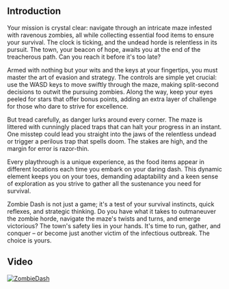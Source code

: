 **Introduction**
---
Your mission is crystal clear: navigate through an intricate maze infested with ravenous zombies, all while collecting essential food items to ensure your survival. The clock is ticking, and the undead horde is relentless in its pursuit. The town, your beacon of hope, awaits you at the end of the treacherous path. Can you reach it before it's too late?

Armed with nothing but your wits and the keys at your fingertips, you must master the art of evasion and strategy. The controls are simple yet crucial: use the WASD keys to move swiftly through the maze, making split-second decisions to outwit the pursuing zombies. Along the way, keep your eyes peeled for stars that offer bonus points, adding an extra layer of challenge for those who dare to strive for excellence.

But tread carefully, as danger lurks around every corner. The maze is littered with cunningly placed traps that can halt your progress in an instant. One misstep could lead you straight into the jaws of the relentless undead or trigger a perilous trap that spells doom. The stakes are high, and the margin for error is razor-thin.

Every playthrough is a unique experience, as the food items appear in different locations each time you embark on your daring dash. This dynamic element keeps you on your toes, demanding adaptability and a keen sense of exploration as you strive to gather all the sustenance you need for survival.

Zombie Dash is not just a game; it's a test of your survival instincts, quick reflexes, and strategic thinking. Do you have what it takes to outmaneuver the zombie horde, navigate the maze's twists and turns, and emerge victorious? The town's safety lies in your hands. It's time to run, gather, and conquer – or become just another victim of the infectious outbreak. The choice is yours.

**Video**
---
[![ZombieDash](http://img.youtube.com/vi/_uVIVFhByXI/0.jpg)](http://www.youtube.com/watch?v=_uVIVFhByXI "Video Title")
